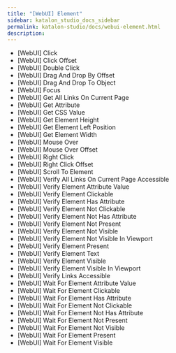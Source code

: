 ```yaml
---
title: "[WebUI] Element" 
sidebar: katalon_studio_docs_sidebar
permalink: katalon-studio/docs/webui-element.html 
description: 
---
```

*   \[WebUI\] Click
*   \[WebUI\] Click Offset
*   \[WebUI\] Double Click
*   \[WebUI\] Drag And Drop By Offset
*   \[WebUI\] Drag And Drop To Object
*   \[WebUI\] Focus
*   \[WebUI\] Get All Links On Current Page
*   \[WebUI\] Get Attribute
*   \[WebUI\] Get CSS Value
*   \[WebUI\] Get Element Height
*   \[WebUI\] Get Element Left Position
*   \[WebUI\] Get Element Width
*   \[WebUI\] Mouse Over
*   \[WebUI\] Mouse Over Offset
*   \[WebUI\] Right Click
*   \[WebUI\] Right Click Offset
*   \[WebUI\] Scroll To Element
*   \[WebUI\] Verify All Links On Current Page Accessible
*   \[WebUI\] Verify Element Attribute Value
*   \[WebUI\] Verify Element Clickable
*   \[WebUI\] Verify Element Has Attribute
*   \[WebUI\] Verify Element Not Clickable
*   \[WebUI\] Verify Element Not Has Attribute
*   \[WebUI\] Verify Element Not Present
*   \[WebUI\] Verify Element Not Visible
*   \[WebUI\] Verify Element Not Visible In Viewport
*   \[WebUI\] Verify Element Present
*   \[WebUI\] Verify Element Text
*   \[WebUI\] Verify Element Visible
*   \[WebUI\] Verify Element Visible In Viewport
*   \[WebUI\] Verify Links Accessible
*   \[WebUI\] Wait For Element Attribute Value
*   \[WebUI\] Wait For Element Clickable
*   \[WebUI\] Wait For Element Has Attribute
*   \[WebUI\] Wait For Element Not Clickable
*   \[WebUI\] Wait For Element Not Has Attribute
*   \[WebUI\] Wait For Element Not Present
*   \[WebUI\] Wait For Element Not Visible
*   \[WebUI\] Wait For Element Present
*   \[WebUI\] Wait For Element Visible